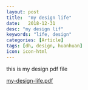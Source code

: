 ```yaml
---
layout: post
title:  "my design life"
date:   2018-12-31
desc: "my design lif"
keywords: "life, design"
categories: [Article]
tags: [dh, design, huanhuan]
icon: icon-html
---
```


this is my design pdf file

[my-design-life.pdf](https://dhboke.top/static/assets/img/blog/product/product.pdf)
